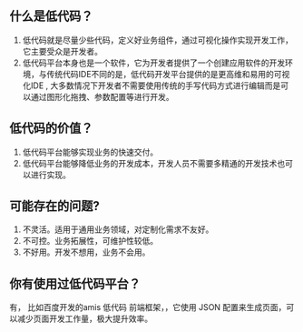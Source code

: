## 什么是低代码？

1. 低代码就是尽量少些代码，定义好业务组件，通过可视化操作实现开发工作，它主要受众是开发者。
2. 低代码平台本身也是一个软件，它为开发者提供了一个创建应用软件的开发环境，与传统代码IDE不同的是，低代码开发平台提供的是更高维和易用的可视化IDE , 大多数情况下开发者不需要使用传统的手写代码方式进行编辑而是可以通过图形化拖拽、参数配置等进行开发。

## 低代码的价值？

1. 低代码平台能够实现业务的快速交付。
2. 低代码平台能够降低业务的开发成本，开发人员不需要多精通的开发技术也可以进行实现。

## 可能存在的问题?

1. 不灵活。适用于通用业务领域，对定制化需求不友好。
2. 不可控。业务拓展性，可维护性较低。
3. 不好用。开发不想用，业务不会用。

## 你有使用过低代码平台？

有， 比如百度开发的amis 低代码 前端框架，，它使用 JSON 配置来生成页面，可以减少页面开发工作量，极大提升效率。






